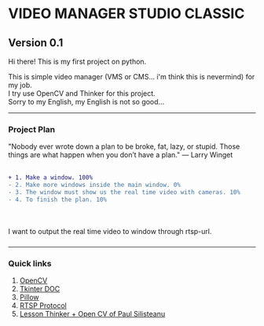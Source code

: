 # VIDEO MANAGER STUDIO CLASSIC
## Version 0.1

Hi there! This is my first project on python. <br />

This is simple video manager (VMS or CMS... i'm think this is nevermind) for my job. <br />
I try use OpenCV and Thinker for this project. <br />
Sorry to my English, my English is not so good... <br />
***
### Project Plan
"Nobody ever wrote down a plan to be broke, fat, lazy, or stupid. Those things are what happen when you don’t have a plan." — Larry Winget <br /> <br />

```diff
+ 1. Make a window. 100%
- 2. Make more windows inside the main window. 0%
- 3. The window must show us the real time video with cameras. 10%
- 4. To finish the plan. 10%
```
<br /> <br />
I want to output the real time video to window through rtsp-url.

###
***
 ### Quick links
1. [OpenCV](https://pypi.org/project/opencv-python/)
2. [Tkinter DOC](https://docs.python.org/3/library/tkinter.html)
3. [Pillow](https://pillow.readthedocs.io/en/stable/)
4. [RTSP Protocol](https://en.wikipedia.org/wiki/Real_Time_Streaming_Protocol)
5. [Lesson Thinker + Open CV of Paul Silisteanu](https://solarianprogrammer.com/2018/04/21/python-opencv-show-video-tkinter-window/)
